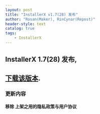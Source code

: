 ```yaml
---
layout: post
title: "InstallerX v1.7(28) 发布"
author: "Rosan(Maker), RinCynar(Repost)"
header-style: text
catalog: true
tags:
    - InstallerX
---
```


## InstallerX 1.7(28) 发布,
## [下载该版本](/file/InstallerX_1.7(28).apk).

### 更新内容

#### 移除 上架之用的隐私政策与用户协议
